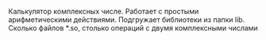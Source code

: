 Калькулятор комплексных числе.
Работает с простыми арифметическими действиями.
Подгружает библиотеки из папки lib. Сколько файлов *.so,
 столько операций с двумя комплексными числами